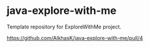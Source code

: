 # java-explore-with-me
Template repository for ExploreWithMe project.

https://github.com/AlkhasK/java-explore-with-me/pull/4
